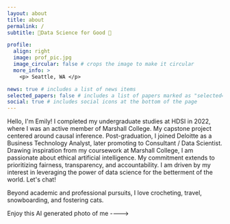 ```yaml
---
layout: about
title: about
permalink: /
subtitle: 🔹Data Science for Good 🔹

profile:
  align: right
  image: prof_pic.jpg
  image_circular: false # crops the image to make it circular
  more_info: >
    <p> Seattle, WA </p>

news: true # includes a list of news items
selected_papers: false # includes a list of papers marked as "selected={true}"
social: true # includes social icons at the bottom of the page
---
```

Hello, I'm Emily! I completed my undergraduate studies at HDSI in 2022, where I was an active member of Marshall College. My capstone project centered around causal inference. Post-graduation, I joined Deloitte as a Business Technology Analyst, later promoting to Consultant / Data Scientist. Drawing inspiration from my coursework at Marshall College, I am passionate about ethical artificial intelligence. My commitment extends to prioritizing fairness, transparency, and accountability. I am driven by my interest in leveraging the power of data science for the betterment of the world. Let's chat!

Beyond academic and professional pursuits, I love crocheting, travel, snowboarding, and fostering cats. 

Enjoy this AI generated photo of me ---->
